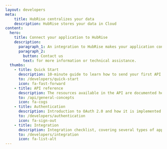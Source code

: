 ```yaml
---
layout: developers
meta:
    title: HubRise centralizes your data
    description: HubRise stores your data in Cloud
content:
  hero:
    title: Connect your application to HubRise
    description:
      paragraph_1: An integration to HubRise makes your application connected to the HubRise ecosystem.
      paragraph_2:
        button: Contact us
        text: for more information or technical assistance.
  thumbs:
    - title: Quick Start
      description: 10-minute guide to learn how to send your first API requests
      to: /developers/quick-start
      icon: fa-fast-forward
    - title: API reference
      description: The resources available in the API are documented here
      to: /api/general-concepts
      icon: fa-cogs
    - title: Authentication
      description: Introduction to OAuth 2.0 and how it is implemented in HubRise
      to: /developers/authentication
      icon: fa-sign-out
    - title: Integration
      description: Integration checklist, covering several types of applications
      to: /developers/integration
      icon: fa-list-alt
---
```

